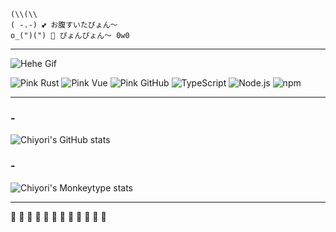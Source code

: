 ```
(\\(\\  
( -.-) 💕 お腹すいたぴょん〜  
o_(")(") 💖 ぴょんぴょん〜 0w0  
```

---

![Hehe Gif](https://media.tenor.com/QDeeQDF4kAwAAAAj/genshin-impact-raiden-shogun.gif)

![Pink Rust](https://img.shields.io/badge/Rust-pink?style=for-the-badge&logo=rust&logoColor=white&color=ffb6c1)  ![Pink Vue](https://img.shields.io/badge/Vue.js-pink?style=for-the-badge&logo=vue.js&logoColor=white&color=ffb6c1)  ![Pink GitHub](https://img.shields.io/badge/GitHub-pink?style=for-the-badge&logo=github&logoColor=white&color=ffc0cb)  ![TypeScript](https://img.shields.io/badge/TypeScript-pink?style=for-the-badge&logo=typescript&logoColor=white&color=ffc0cb) ![Node.js](https://img.shields.io/badge/Node.js-pink?style=for-the-badge&logo=node.js&logoColor=white&color=ffb6c1) ![npm](https://img.shields.io/badge/npm-pink?style=for-the-badge&logo=npm&logoColor=white&color=ffb6c1)

----

### -
![Chiyori's GitHub stats](https://github-readme-stats.vercel.app/api?username=Cerceis&theme=tokyonight&show_icons=true)
### -
![Chiyori's Monkeytype stats](https://monkeytype-readme.com/generate-svg/Chiyori/lilac_mist?lbpb=true)

---

🌷 🌸 🌼 💖 🍥 🌈  🌈 🍥 💖 🌼 🌸 🌷  

